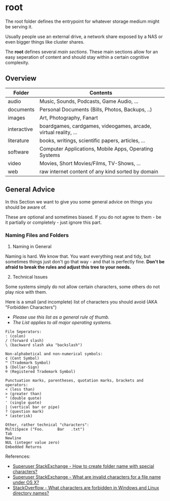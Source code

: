 # root

The root folder defines the entrypoint for whatever storage medium might be serving it.

Usually people use an external drive, a network share exposed by a NAS or even bigger things like cluster shares.

The **root** defines several *main sections*. These main sections allow for an easy seperation of content and should stay within a certain cognitive complexity.

## Overview

| Folder      | Contents                                                     |
| ----------- | ------------------------------------------------------------ |
| audio       | Music, Sounds, Podcasts, Game Audio, ...                     |
| documents   | Personal Documents (Bills, Photos, Backups, ..)              |
| images      | Art, Photography, Fanart                                     |
| interactive | boardgames, cardgames, videogames, arcade, virtual reality, ... |
| literature  | books, writings, scientific papers, articles, ...            |
| software    | Computer Applications, Mobile Apps, Operating Systems        |
| video       | Movies, Short Movies/Films, TV-Shows, ...                    |
| web         | raw internet content of any kind sorted by domain            |

## General Advice

In this Section we want to give you some general advice on things you should be aware of.

These are optional and sometimes biased. If you do not agree to them - be it partially or completely -  just ignore this part.

### Naming Files and Folders

1. Naming in General

Naming is hard. We know that. You want everything neat and tidy, but sometimes things just don't go that way - and that is perfectly fine.  **Don't be afraid to break the rules and adjust this tree to your needs.**

2. Technical Issues

Some systems simply do not allow certain characters, some others do not play nice with them.

Here is a small (and incomplete) list of characters you should avoid (AKA "Forbidden Characters")

- *Please use this list as a general rule of thumb.*
- *The List applies to all major operating systems.*

```
File Seperators:
: (colon)
/ (forward slash)
\ (backward slash aka "backslash")

Non-alphabetical and non-numerical symbols:
¢ (Cent Symbol)
™ (Trademark Symbol)
$ (Dollar-Sign)
® (Registered Trademark Symbol)

Punctuation marks, parentheses, quotation marks, brackets and operators:
< (less than)
> (greater than)
" (double quote)
' (single quote)
| (vertical bar or pipe)
? (question mark)
* (asterisk)

Other, rather technical "characters":
MultiSpace ("Foo.      Bar   .txt")
Tab
Newline
NUL (integer value zero)
Embedded Returns
```

References:

- [Superuser StackExchange - How to create folder name with special characters?](https://superuser.com/a/1112140)
- [Superuser StackExchange - What are invalid characters for a file name under OS X?](https://superuser.com/questions/326103/what-are-invalid-characters-for-a-file-name-under-os-x)
- [StackOverflow - What characters are forbidden in Windows and Linux directory names?](https://stackoverflow.com/a/31976060)

